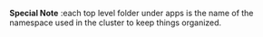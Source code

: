 **Special Note** 
:each top level folder under apps is the name of the namespace used in the cluster to keep things organized. 


